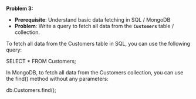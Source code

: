 **Problem 3:**

- **Prerequisite**: Understand basic data fetching in SQL / MongoDB
- **Problem**: Write a query to fetch all data from the **`Customers`** table / collection.

To fetch all data from the Customers table in SQL, you can use the following query:

SELECT * FROM Customers;

In MongoDB, to fetch all data from the Customers collection, you can use the find() method without any parameters:

db.Customers.find();
